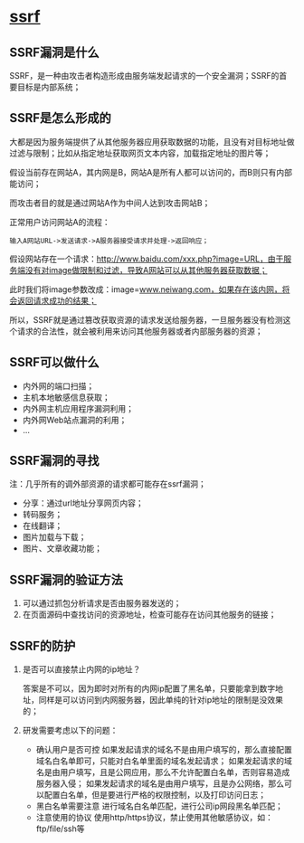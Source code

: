 # [ssrf](https://www.jianshu.com/p/d1d1c40f6d4c)

## SSRF漏洞是什么

SSRF，是一种由攻击者构造形成由服务端发起请求的一个安全漏洞；SSRF的首要目标是内部系统；

## SSRF是怎么形成的

大都是因为服务端提供了从其他服务器应用获取数据的功能，且没有对目标地址做过滤与限制；比如从指定地址获取网页文本内容，加载指定地址的图片等；

假设当前存在网站A，其内网是B，网站A是所有人都可以访问的，而B则只有内部能访问；

而攻击者目的就是通过网站A作为中间人达到攻击网站B；

正常用户访问网站A的流程：

    输入A网站URL->发送请求->A服务器接受请求并处理->返回响应；

假设网站存在一个请求：http://www.baidu.com/xxx.php?image=URL，由于服务端没有对image做限制和过滤，导致A网站可以从其他服务器获取数据；

此时我们将image参数改成：image=www.neiwang.com，如果存在该内网，将会返回请求成功的结果；

所以，SSRF就是通过篡改获取资源的请求发送给服务器，一旦服务器没有检测这个请求的合法性，就会被利用来访问其他服务器或者内部服务器的资源；

## SSRF可以做什么

* 内外网的端口扫描；
* 主机本地敏感信息获取；
* 内外网主机应用程序漏洞利用；
* 内外网Web站点漏洞的利用；
* ...

## SSRF漏洞的寻找

注：几乎所有的调外部资源的请求都可能存在ssrf漏洞；

* 分享：通过url地址分享网页内容；
* 转码服务；
* 在线翻译；
* 图片加载与下载；
* 图片、文章收藏功能；

## SSRF漏洞的验证方法

1. 可以通过抓包分析请求是否由服务器发送的；
2. 在页面源码中查找访问的资源地址，检查可能存在访问其他服务的链接；

## SSRF的防护

1. 是否可以直接禁止内网的ip地址？

    答案是不可以，因为即时对所有的内网ip配置了黑名单，只要能拿到数字地址，同样是可以访问到内网服务器，因此单纯的针对ip地址的限制是没效果的；
2. 研发需要考虑以下的问题：

    * 确认用户是否可控
        如果发起请求的域名不是由用户填写的，那么直接配置域名白名单即可，只能对白名单里面的域名发起请求；
        如果发起请求的域名是由用户填写，且是公网应用，那么不允许配置白名单，否则容易造成服务器入侵；
        如果发起请求的域名是由用户填写，且是办公网络，那么可以配置白名单，但是要进行严格的权限控制，以及打印访问日志；
    * 黑白名单需要注意
        进行域名白名单匹配，进行公司ip网段黑名单匹配；
    * 注意使用的协议
        使用http/https协议，禁止使用其他敏感协议，如：ftp/file/ssh等
